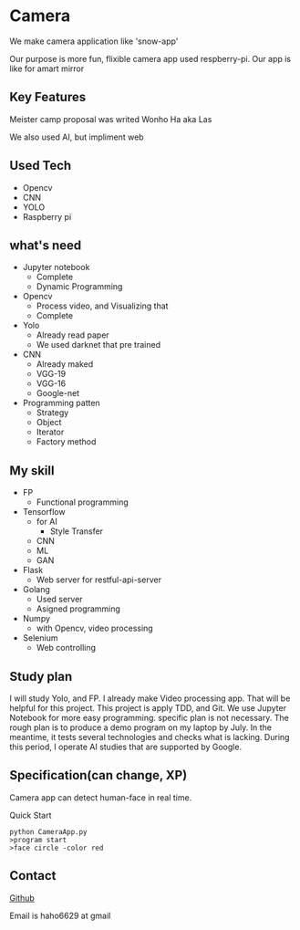 # Camera
We make camera application like 'snow-app'<p>
Our purpose is more fun, flixible camera app used respberry-pi. Our app is like for amart mirror

## Key Features
Meister camp proposal was writed Wonho Ha aka Las<p>
We also used AI, but impliment web

## Used Tech
- Opencv
- CNN
- YOLO
- Raspberry pi

## what's need
- Jupyter notebook
    - Complete
    - Dynamic Programming
- Opencv
    - Process video, and Visualizing that
    - Complete
- Yolo
    - Already read paper
    - We used darknet that pre trained
- CNN
    - Already maked
    - VGG-19
    - VGG-16
    - Google-net
- Programming patten
    - Strategy
    - Object
    - Iterator
    - Factory method
## My skill
- FP
    - Functional programming 
- Tensorflow 
    - for AI
        - Style Transfer
    - CNN
    - ML
    - GAN
- Flask
    - Web server for restful-api-server
- Golang
    - Used server
    - Asigned programming
- Numpy
    - with Opencv, video processing
- Selenium
    - Web controlling
## Study plan
I will study Yolo, and FP. I already make Video processing app. That will be helpful for this project. This project is apply TDD, and Git. We use Jupyter Notebook for more easy programming. specific plan is not necessary. The rough plan is to produce a demo program on my laptop by July. In the meantime, it tests several technologies and checks what is lacking. During this period, I operate AI studies that are supported by Google.
## Specification(can change, XP)
Camera app can detect human-face in real time.<p>
Quick Start
```
python CameraApp.py
>program start
>face circle -color red
```

## Contact
[Github](https://github.com/Las-Wonho)<p>
Email is haho6629 at gmail
